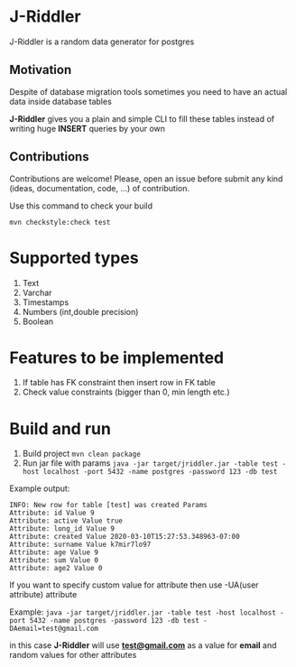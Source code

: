 # J-Riddler
J-Riddler is a random data generator for postgres

## Motivation

Despite of database migration tools sometimes you need to have an actual data inside database tables

**J-Riddler** gives you a plain and simple CLI to fill these tables instead of writing huge **INSERT** queries by your own



## Contributions

Contributions are welcome! Please, open an issue before submit any kind (ideas,
documentation, code, ...) of contribution.

Use this command to check your build

```
mvn checkstyle:check test
```

# Supported types
1. Text
2. Varchar
3. Timestamps
4. Numbers (int,double precision)
5. Boolean 

# Features to be implemented
1. If table has FK constraint then insert row in FK table
2. Check value constraints (bigger than 0, min length etc.)

# Build and run

1. Build project `mvn clean package`
2. Run jar file with params `java -jar target/jriddler.jar -table test -host localhost -port 5432 -name postgres -password 123 -db test`

Example output:

```
INFO: New row for table [test] was created Params
Attribute: id Value 9
Attribute: active Value true
Attribute: long_id Value 9
Attribute: created Value 2020-03-10T15:27:53.348963-07:00
Attribute: surname Value k7mir7lo97
Attribute: age Value 9
Attribute: sum Value 0
Attribute: age2 Value 0

```
If you want to specify custom value for attribute then use -UA(user attribute) attribute

Example:
`
java -jar target/jriddler.jar -table test -host localhost -port 5432 -name postgres -password 123 -db test -DAemail=test@gmail.com
`

in this case **J-Riddler** will use **test@gmail.com** as a value for **email** and random values for other attributes


